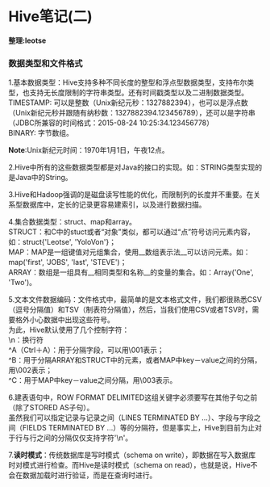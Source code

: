 # Hive笔记(二)
__整理:leotse__

### 数据类型和文件格式
1.基本数据类型：Hive支持多种不同长度的整型和浮点型数据类型，支持布尔类型，也支持无长度限制的字符串类型。还有时间戳类型以及二进制数据类型。  
TIMESTAMP: 可以是整数（Unix新纪元秒：1327882394），也可以是浮点数（Unix新纪元秒并跟随有纳秒数：1327882394.123456789），还可以是字符串（JDBC所兼容的时间格式：2015-08-24 10:25:34.123456778）  
BINARY:  字节数组。

**Note**:Unix新纪元时间：1970年1月1日，午夜12点。

2.Hive中所有的这些数据类型都是对Java的接口的实现。如：STRING类型实现的是Java中的String。  

3.Hive和Hadoop强调的是磁盘读写性能的优化，而限制列的长度并不重要。在关系型数据库中，定长的记录更容易建索引，以及进行数据扫描。

4.集合数据类型：struct、map和array。  
STRUCT：和C中的stuct或者“对象”类似，都可以通过“点”符号访问元素内容，如：struct{'Leotse', 'YoloVon'}；  
MAP：MAP是一组键值对元组集合，使用__数组表示法__可以访问元素。如：map('first', 'JOBS', 'last', 'STEVE')；  
ARRAY：数组是一组具有__相同类型和名称__的变量的集合。如：Array('One', 'Two')。

5.文本文件数据编码：文件格式中，最简单的是文本格式文件，我们都很熟悉CSV（逗号分隔值）和TSV（制表符分隔值），然后，当我们使用CSV或者TSV时，需要格外小心数据中出现这些符号。  
为此，Hive默认使用了几个控制字符：  
\n：换行符  
^A（Ctrl＋A）：用于分隔字段，可以用\001表示；  
^B：用于分隔ARRAY和STRUCT中的元素，或者MAP中key－value之间的分隔，用\002表示；  
^C：用于MAP中key－value之间分隔，用\003表示。

6.建表语句中，ROW FORMAT DELIMITED这组关键字必须要写在其他子句之前（除了STORED AS子句）。  
虽然我们可以指定记录与记录之间（LINES TERMINATED BY ...）、字段与字段之间（FIELDS TERMINATED BY ...）等的分隔符，但是事实上，Hive到目前为止对于行与行之间的分隔仅仅支持字符'\n'。

7.**读时模式**：传统数据库是写时模式（schema on write），即数据在写入数据库时对模式进行检查。而Hive是读时模式（schema on read），也就是说，Hive不会在数据加载时进行验证，而是在查询时进行。